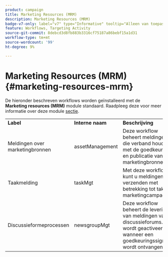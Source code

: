 ```yaml
---
product: campaign
title: Marketing Resources (MRM)
description: Marketing Resources (MRM)
badge-v7-only: label="v7" type="Informative" tooltip="Alleen van toepassing op Campaign Classic v7"
feature: Workflows, Targeting Activity
source-git-commit: 8debcd3d8fb883b3316cf75187a86bebf15a1d31
workflow-type: tm+mt
source-wordcount: '99'
ht-degree: 9%

---
```



# Marketing Resources (MRM){#marketing-resources-mrm}



De hieronder beschreven workflows worden geïnstalleerd met de **Marketing resources (MRM)** module standaard. Raadpleeg deze voor meer informatie over deze module [sectie](../../campaign/using/designing-marketing-campaigns.md).

<table> 
 <tbody> 
  <tr> 
   <td> <strong>Label</strong><br /> </td> 
   <td> <strong>Interne naam</strong><br /> </td> 
   <td> <strong>Beschrijving</strong><br /> </td> 
  </tr> 
  <tr> 
   <td> <span class="uicontrol">Meldingen over marketingbronnen</span> <br /> </td> 
   <td> <span class="uicontrol">assetManagement</span> <br /> </td> 
   <td> Deze workflow beheert meldingen die verband houden met de goedkeuring en publicatie van marketingbronnen. <br /> </td> 
  </tr> 
  <tr> 
   <td> <span class="uicontrol">Taakmelding</span> <br /> </td> 
   <td> <span class="uicontrol">taskMgt</span> <br /> </td> 
   <td> Met deze workflow kunt u meldingen verzenden met betrekking tot taken in marketingcampagnes.<br /> </td> 
  </tr> 
  <tr> 
   <td> <span class="uicontrol">Discussieformeprocessen</span> <br /> </td> 
   <td> <span class="uicontrol">newsgroupMgt</span> <br /> </td> 
   <td> Deze workflow beheert de levering van meldingen van discussieforums. Het wordt geactiveerd wanneer een goedkeuringssignaal wordt ontvangen.<br /> </td> 
  </tr> 
 </tbody> 
</table>

